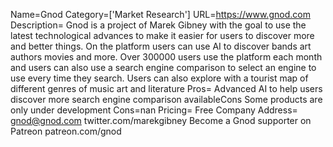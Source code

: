 Name=Gnod
Category=['Market Research']
URL=https://www.gnod.com
Description= Gnod is a project of Marek Gibney with the goal to use the latest technological advances to make it easier for users to discover more and better things. On the platform users can use AI to discover bands art authors movies and more. Over 300000 users use the platform each month and users can also use a search engine comparison to select an engine to use every time they search. Users can also explore with a tourist map of different genres of music art and literature
Pros= Advanced AI to help users discover more search engine comparison availableCons Some products are only under development
Cons=nan
Pricing= Free
Company Address= gnod@gnod.com twitter.com/marekgibney Become a Gnod supporter on Patreon patreon.com/gnod
